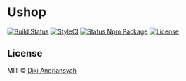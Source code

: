# Ushop

[![Build Status](https://img.shields.io/travis/dikiaap/ushop/master.svg?style=flat-square)](https://travis-ci.org/dikiaap/ushop)
[![StyleCI](https://styleci.io/repos/55528956/shield)](https://styleci.io/repos/55528956)
[![Status Npm Package](https://david-dm.org/dikiaap/ushop.svg?style=flat-square)](https://david-dm.org/dikiaap/ushop)
[![License](https://img.shields.io/badge/license-MIT-blue.svg?style=flat-square)](https://github.com/dikiaap/ushop)

## License

MIT © [Diki Andriansyah](https://dikiaap.id)